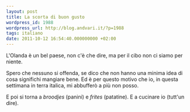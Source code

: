 ```yaml
---
layout: post
title: La scorta di buon gusto
wordpress_id: 1988
wordpress_url: http://blog.andvari.it/?p=1988
tags: italiano
date: 2011-10-12 16:54:40.000000000 +02:00
---
```

L'Olanda è un bel paese, non c'è che dire, ma per il cibo non ci siamo per niente.

Spero che nessuno si offenda, se dico che non hanno una minima idea di cosa significhi mangiare bene. Ed è per questo motivo che io, in questa settimana in terra italica, mi abbufferò a più non posso.

E poi si torna a <em>broodjes </em>(panini) e <em>frites </em>(patatine). E a cucinare io (tutt'un dire).
